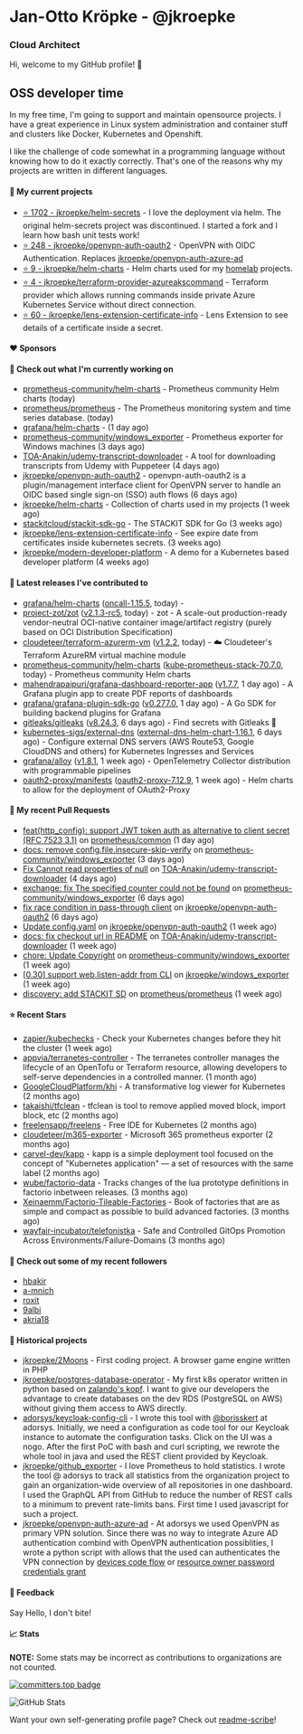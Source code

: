 # Jan-Otto Kröpke - @jkroepke
### Cloud Architect 

Hi, welcome to my GitHub profile! 👋

## OSS developer time
In my free time, I'm going to support and maintain opensource projects. I have a great experience in Linux system administration and container stuff and clusters like Docker, Kubernetes and Openshift.

I like the challenge of code somewhat in a programming language without knowing how to do it exactly correctly. That's one of the reasons why my projects are written in different languages.

#### 🌱 My current projects
- [⭐️ 1702 - jkroepke/helm-secrets](https://github.com/jkroepke/helm-secrets) - I love the deployment via helm. The original helm-secrets project was discontinued. I started a fork and I learn how bash unit tests work!
- [⭐️ 248 - jkroepke/openvpn-auth-oauth2](https://github.com/jkroepke/openvpn-auth-oauth2) - OpenVPN with OIDC Authentication. Replaces  [jkroepke/openvpn-auth-azure-ad](https://github.com/jkroepke/openvpn-auth-azure-ad) 
- [⭐️ 9 - jkroepke/helm-charts](https://github.com/jkroepke/helm-charts) - Helm charts used for my [homelab](https://github.com/jkroepke/homelab) projects.
- [⭐️ 4 - jkroepke/terraform-provider-azureakscommand](https://github.com/jkroepke/terraform-provider-azureakscommand) - Terraform provider which allows running commands inside private Azure Kubernetes Service without direct connection.
- [⭐️ 60 - jkroepke/lens-extension-certificate-info](https://github.com/jkroepke/lens-extension-certificate-info) - Lens Extension to see details of a certificate inside a secret.

#### ❤️ Sponsors


#### 👷 Check out what I'm currently working on

- [prometheus-community/helm-charts](https://github.com/prometheus-community/helm-charts) - Prometheus community Helm charts (today)
- [prometheus/prometheus](https://github.com/prometheus/prometheus) - The Prometheus monitoring system and time series database. (today)
- [grafana/helm-charts](https://github.com/grafana/helm-charts) -  (1 day ago)
- [prometheus-community/windows_exporter](https://github.com/prometheus-community/windows_exporter) - Prometheus exporter for Windows machines (3 days ago)
- [TOA-Anakin/udemy-transcript-downloader](https://github.com/TOA-Anakin/udemy-transcript-downloader) - A tool for downloading transcripts from Udemy with Puppeteer (4 days ago)
- [jkroepke/openvpn-auth-oauth2](https://github.com/jkroepke/openvpn-auth-oauth2) - openvpn-auth-oauth2 is a plugin/management interface client for OpenVPN server to handle an OIDC based single sign-on (SSO) auth flows (6 days ago)
- [jkroepke/helm-charts](https://github.com/jkroepke/helm-charts) - Collection of charts used in my projects (1 week ago)
- [stackitcloud/stackit-sdk-go](https://github.com/stackitcloud/stackit-sdk-go) - The STACKIT SDK for Go (3 weeks ago)
- [jkroepke/lens-extension-certificate-info](https://github.com/jkroepke/lens-extension-certificate-info) - See expire date from certificates inside kubernetes secrets. (3 weeks ago)
- [jkroepke/modern-developer-platform](https://github.com/jkroepke/modern-developer-platform) - A demo for a Kubernetes based developer platform (4 weeks ago)

#### 🔭 Latest releases I've contributed to

- [grafana/helm-charts](https://github.com/grafana/helm-charts) ([oncall-1.15.5](https://github.com/grafana/helm-charts/releases/tag/oncall-1.15.5), today) - 
- [project-zot/zot](https://github.com/project-zot/zot) ([v2.1.3-rc5](https://github.com/project-zot/zot/releases/tag/v2.1.3-rc5), today) - zot - A scale-out production-ready vendor-neutral OCI-native container image/artifact registry (purely based on OCI Distribution Specification)
- [cloudeteer/terraform-azurerm-vm](https://github.com/cloudeteer/terraform-azurerm-vm) ([v1.2.2](https://github.com/cloudeteer/terraform-azurerm-vm/releases/tag/v1.2.2), today) - ☁️ Cloudeteer's Terraform AzureRM virtual machine module
- [prometheus-community/helm-charts](https://github.com/prometheus-community/helm-charts) ([kube-prometheus-stack-70.7.0](https://github.com/prometheus-community/helm-charts/releases/tag/kube-prometheus-stack-70.7.0), today) - Prometheus community Helm charts
- [mahendrapaipuri/grafana-dashboard-reporter-app](https://github.com/mahendrapaipuri/grafana-dashboard-reporter-app) ([v1.7.7](https://github.com/mahendrapaipuri/grafana-dashboard-reporter-app/releases/tag/v1.7.7), 1 day ago) - A Grafana plugin app to create PDF reports of dashboards
- [grafana/grafana-plugin-sdk-go](https://github.com/grafana/grafana-plugin-sdk-go) ([v0.277.0](https://github.com/grafana/grafana-plugin-sdk-go/releases/tag/v0.277.0), 1 day ago) - A Go SDK for building backend plugins for Grafana
- [gitleaks/gitleaks](https://github.com/gitleaks/gitleaks) ([v8.24.3](https://github.com/gitleaks/gitleaks/releases/tag/v8.24.3), 6 days ago) - Find secrets with Gitleaks 🔑
- [kubernetes-sigs/external-dns](https://github.com/kubernetes-sigs/external-dns) ([external-dns-helm-chart-1.16.1](https://github.com/kubernetes-sigs/external-dns/releases/tag/external-dns-helm-chart-1.16.1), 6 days ago) - Configure external DNS servers (AWS Route53, Google CloudDNS and others) for Kubernetes Ingresses and Services
- [grafana/alloy](https://github.com/grafana/alloy) ([v1.8.1](https://github.com/grafana/alloy/releases/tag/v1.8.1), 1 week ago) - OpenTelemetry Collector distribution with programmable pipelines
- [oauth2-proxy/manifests](https://github.com/oauth2-proxy/manifests) ([oauth2-proxy-7.12.9](https://github.com/oauth2-proxy/manifests/releases/tag/oauth2-proxy-7.12.9), 1 week ago) - Helm charts to allow for the deployment of OAuth2-Proxy

#### 🔨 My recent Pull Requests

- [feat(http_config): support JWT token auth as alternative to client secret (RFC 7523 3.1)](https://github.com/prometheus/common/pull/781) on [prometheus/common](https://github.com/prometheus/common) (1 day ago)
- [docs: remove config.file.insecure-skip-verify](https://github.com/prometheus-community/windows_exporter/pull/1997) on [prometheus-community/windows_exporter](https://github.com/prometheus-community/windows_exporter) (3 days ago)
- [Fix Cannot read properties of null](https://github.com/TOA-Anakin/udemy-transcript-downloader/pull/6) on [TOA-Anakin/udemy-transcript-downloader](https://github.com/TOA-Anakin/udemy-transcript-downloader) (4 days ago)
- [exchange: fix The specified counter could not be found](https://github.com/prometheus-community/windows_exporter/pull/1994) on [prometheus-community/windows_exporter](https://github.com/prometheus-community/windows_exporter) (6 days ago)
- [fix race condition in pass-through client](https://github.com/jkroepke/openvpn-auth-oauth2/pull/469) on [jkroepke/openvpn-auth-oauth2](https://github.com/jkroepke/openvpn-auth-oauth2) (6 days ago)
- [Update config.yaml](https://github.com/jkroepke/openvpn-auth-oauth2/pull/464) on [jkroepke/openvpn-auth-oauth2](https://github.com/jkroepke/openvpn-auth-oauth2) (1 week ago)
- [docs: fix checkout url in README](https://github.com/TOA-Anakin/udemy-transcript-downloader/pull/2) on [TOA-Anakin/udemy-transcript-downloader](https://github.com/TOA-Anakin/udemy-transcript-downloader) (1 week ago)
- [chore: Update Copyright](https://github.com/prometheus-community/windows_exporter/pull/1981) on [prometheus-community/windows_exporter](https://github.com/prometheus-community/windows_exporter) (1 week ago)
- [[0.30] support web.listen-addr from CLI](https://github.com/jkroepke/windows_exporter/pull/3) on [jkroepke/windows_exporter](https://github.com/jkroepke/windows_exporter) (1 week ago)
- [discovery: add STACKIT SD](https://github.com/prometheus/prometheus/pull/16401) on [prometheus/prometheus](https://github.com/prometheus/prometheus) (1 week ago)

#### ⭐ Recent Stars

- [zapier/kubechecks](https://github.com/zapier/kubechecks) - Check your Kubernetes changes before they hit the cluster (1 week ago)
- [appvia/terranetes-controller](https://github.com/appvia/terranetes-controller) - The terranetes controller manages the lifecycle of an OpenTofu or Terraform resource, allowing developers to self-serve dependencies in a controlled manner. (1 month ago)
- [GoogleCloudPlatform/khi](https://github.com/GoogleCloudPlatform/khi) - A transformative log viewer for Kubernetes (2 months ago)
- [takaishi/tfclean](https://github.com/takaishi/tfclean) - tfclean is tool to remove applied moved block, import block, etc (2 months ago)
- [freelensapp/freelens](https://github.com/freelensapp/freelens) - Free IDE for Kubernetes (2 months ago)
- [cloudeteer/m365-exporter](https://github.com/cloudeteer/m365-exporter) - Microsoft 365 prometheus exporter (2 months ago)
- [carvel-dev/kapp](https://github.com/carvel-dev/kapp) - kapp is a simple deployment tool focused on the concept of "Kubernetes application" — a set of resources with the same label (2 months ago)
- [wube/factorio-data](https://github.com/wube/factorio-data) - Tracks changes of the lua prototype definitions in factorio inbetween releases. (3 months ago)
- [Xeinaemm/Factorio-Tileable-Factories](https://github.com/Xeinaemm/Factorio-Tileable-Factories) - Book of factories that are as simple and compact as possible to build advanced factories. (3 months ago)
- [wayfair-incubator/telefonistka](https://github.com/wayfair-incubator/telefonistka) - Safe and Controlled GitOps Promotion Across Environments/Failure-Domains (3 months ago)

#### 👯 Check out some of my recent followers

- [hbakir](https://github.com/hbakir)
- [a-mnich](https://github.com/a-mnich)
- [roxit](https://github.com/roxit)
- [9albi](https://github.com/9albi)
- [akria18](https://github.com/akria18)

#### 📜 Historical projects
- [jkroepke/2Moons](https://github.com/jkroepke/2Moons) - First coding project. A browser game engine written in PHP
- [jkroepke/postgres-database-operator](https://github.com/jkroepke/postgres-database-operator) - My first k8s operator written in python based on [zalando's kopf](https://github.com/zalando-incubator/kopf). I want to give our developers the advantage to create databases on the dev RDS (PostgreSQL on AWS) without giving them access to AWS directly.
- [adorsys/keycloak-config-cli](https://github.com/adorsys/keycloak-config-cli) - I wrote this tool with [@borisskert](https://github.com/borisskert) at adorsys. Initially, we need a configuration as code tool for our Keycloak instance to automate the configuration tasks. Click on the UI was a nogo. After the first PoC with bash and curl scripting, we rewrote the whole tool in java and used the REST client provided by Keycloak.
- [jkroepke/github_exporter](https://github.com/jkroepke/github_exporter) - I love Prometheus to hold statistics. I wrote the tool @ adorsys to track all statistics from the organization project to gain an organization-wide overview of all repositories in one dashboard. I used the GraphQL API from GitHub to reduce the number of REST calls to a minimum to prevent rate-limits bans. First time I used javascript for such a project.
- [jkroepke/openvpn-auth-azure-ad](https://github.com/jkroepke/openvpn-auth-azure-ad) - At adorsys we used OpenVPN as primary VPN solution. Since there was no way to integrate Azure AD authentication combind with OpenVPN authentication possiblities, I wrote a python script with allows that the used can authenticates the VPN connection by [devices code flow](https://docs.microsoft.com/en-us/azure/active-directory/develop/v2-oauth2-device-code) or [resource owner password credentials grant](https://docs.microsoft.com/en-us/azure/active-directory/develop/v2-oauth-ropc)

#### 💬 Feedback

Say Hello, I don't bite!

#### 📈 Stats

**NOTE:** Some stats may be incorrect as contributions to organizations
are not counted.

[![committers.top badge](https://user-badge.committers.top/germany/jkroepke.svg)](https://user-badge.committers.top/germany/jkroepke)

![GitHub Stats](https://github-readme-stats.vercel.app/api?username=jkroepke&count_private=false&theme=tokyonight&show_icons=true)

Want your own self-generating profile page? Check out [readme-scribe](https://github.com/muesli/readme-scribe)!
